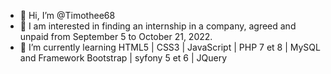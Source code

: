 - 👋 Hi, I’m @Timothee68
- 👀 I am interested in finding an internship in a company, agreed and unpaid from September 5 to October 21, 2022.
- 🌱 I’m currently learning HTML5 | CSS3 | JavaScript | PHP 7 et 8 | MySQL  and Framework Bootstrap | syfony 5 et 6 | JQuery
